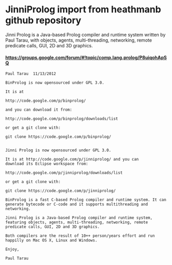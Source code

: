 # JinniProlog import from heathmanb github repository
Jinni Prolog is a Java-based Prolog compiler and runtime system written by Paul Tarau, with objects, agents, multi-threading, networking, remote predicate calls, GUI, 2D and 3D graphics.

#### https://groups.google.com/forum/#!topic/comp.lang.prolog/P8uiqohApSQ
```
Paul Tarau	11/13/2012

BinProlog is now opensourced under GPL 3.0. 

It is at 

http://code.google.com/p/binprolog/ 

and you can download it from: 

http://code.google.com/p/binprolog/downloads/list 

or get a git clone with: 

git clone https://code.google.com/p/binprolog/ 


Jinni Prolog is now opensourced under GPL 3.0. 

It is at http://code.google.com/p/jinniprolog/ and you can 
download its Eclipse workspace from: 

http://code.google.com/p/jinniprolog/downloads/list 

or get a git clone with: 

git clone https://code.google.com/p/jinniprolog/ 

BinProlog is a fast C-based Prolog compiler and runtime system. It can generate bytecode or C-code and it supports multithreading and networking. 

Jinni Prolog is a Java-based Prolog compiler and runtime system, featuring objects, agents, multi-threading, networking, remote predicate calls, GUI, 2D and 3D graphics. 

Both compilers are the result of 10++ person/years effort and run happilly on Mac OS X, Linux and Windows. 

Enjoy, 

Paul Tarau 
```
